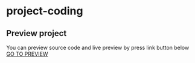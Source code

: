# project-coding

## Preview project
You can preview source code and live preview by press link button below
[GO TO PREVIEW](https://codesandbox.io/s/crimson-dream-4yf8g)
